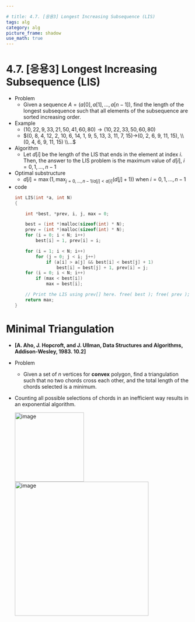 ```yaml
---

# title: 4.7. [응용3] Longest Increasing Subsequence (LIS)
tags: alg
category: alg
picture_frame: shadow
use_math: true
---
```


# 4.7. [응용3] Longest Increasing Subsequence (LIS)
- Problem
    - Given a sequence $A=(a[0], a[1],...,a[n-1])$, find the length of the longest subsequence such that all elements of the subsequence are sorted increasing order.
- Example
    - $(10, 22, 9, 33, 21, 50, 41, 60, 80)→(10, 22, 33, 50, 60, 80)$
    - $(0, 8, 4, 12, 2, 10, 6, 14, 1, 9, 5, 13, 3, 11, 7, 15)→(0, 2, 6, 9, 11, 15), \\(0, 4, 6, 9, 11, 15) \\...$
- Algorithm
    - Let $d[i]$ be the length of the LIS that ends in the element at index $i$. Then, the answer to the LIS problem is the maximum value of $d[i]$, $i=0,1,...,n-1$
- Optimal substructure
    - $d[i] = \max(1, \max_{j=0,...,n-1 / a[j]<a[i]}{(d[j]+1)})$ when $i=0,1,..., n-1$
- code
    ```c++
    int LIS(int *a, int N)
    {

        int *best, *prev, i, j, max = 0;

        best = (int *)malloc(sizeof(int) * N);
        prev = (int *)malloc(sizeof(int) * N);
        for (i = 0; i < N; i++)
            best[i] = 1, prev[i] = i;

        for (i = 1; i < N; i++)
            for (j = 0; j < i; j++)
                if (a[i] > a[j] && best[i] < best[j] + 1)
                    best[i] = best[j] + 1, prev[i] = j;
        for (i = 0; i < N; i++)
            if (max < best[i])
                max = best[i];

        // Print the LIS using prev[] here. free( best ); free( prev );
        return max;
    }

    ```

# Minimal Triangulation

- **[A. Aho, J. Hopcroft, and J. Ullman, Data Structures and Algorithms, Addison-Wesley, 1983. 10.2]**
- Problem
  - Given a set of $n$ vertices for **convex** polygon, find a triangulation such that no two chords cross each other, and the total length of the chords selected is a minimum.
- Counting all possible selections of chords in an inefficient way results in an exponential algorithm.

    <img width="189" alt="image" src="https://user-images.githubusercontent.com/46957634/183007308-69208cb4-10b9-49f2-96be-46afc5d3967b.png">

    <img width="366" alt="image" src="https://user-images.githubusercontent.com/46957634/183007333-57650a79-b619-483b-bc94-db0354f679d8.png">

